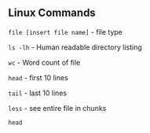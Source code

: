 ## Linux Commands 

`file [insert file name]` - file type 

`ls -lh` - Human readable directory listing 

`wc` - Word count of file 

`head` - first 10 lines 

`tail` - last 10 lines 

`less` - see entire file in chunks 

`head`